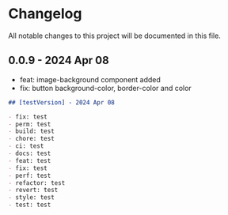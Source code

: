 # Changelog

All notable changes to this project will be documented in this file.

## 0.0.9 - 2024 Apr 08

- feat: image-background component added
- fix: button background-color, border-color and color

```md
## [testVersion] - 2024 Apr 08

- fix: test
- perm: test
- build: test
- chore: test
- ci: test
- docs: test
- feat: test
- fix: test
- perf: test
- refactor: test
- revert: test
- style: test
- test: test
```
